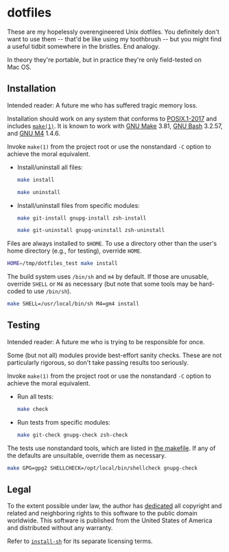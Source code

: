 <!--
    .github/README.md
    -----------------

    SPDX-License-Identifier: CC0-1.0

    Written by Lawrence Velazquez <vq@larryv.me> in:
      - 2018, 2021-2023 (as README.markdown)
      - 2023 (as README.md)

    To the extent possible under law, the author has dedicated all
    copyright and related and neighboring rights to this software to the
    public domain worldwide.  This software is distributed without any
    warranty.

    You should have received a copy of the CC0 Public Domain Dedication
    along with this software.  If not, see
    <https://creativecommons.org/publicdomain/zero/1.0/>.
-->


# dotfiles #

These are my hopelessly overengineered Unix dotfiles.  You definitely
don't want to use them -- that'd be like using my toothbrush -- but you
might find a useful tidbit somewhere in the bristles.  End analogy.

In theory they're portable, but in practice they're only field-tested on
Mac&nbsp;OS.


## Installation ##

Intended reader: A future me who has suffered tragic memory loss.

Installation should work on any system that conforms to
[POSIX.1-2017][POSIX] and includes [`make(1)`][MAKE].  It is known to
work with [GNU Make][GMAKE] 3.81, [GNU Bash][BASH] 3.2.57, and
[GNU M4][GM4] 1.4.6.

  [POSIX]: https://pubs.opengroup.org/onlinepubs/9699919799/
  [MAKE]: https://pubs.opengroup.org/onlinepubs/9699919799/utilities/make.html "POSIX.1-2017 - XCU Chapter 4 (Utilities - make)"
  [GMAKE]: https://www.gnu.org/software/make/
  [BASH]: https://www.gnu.org/software/bash/
  [GM4]: https://www.gnu.org/software/m4/

Invoke `make(1)` from the project root or use the nonstandard `-C`
option to achieve the moral equivalent.

-   Install/uninstall all files:

    ```sh
    make install
    ```

    ```sh
    make uninstall
    ```

-   Install/uninstall files from specific modules:

    ```sh
    make git-install gnupg-install zsh-install
    ```

    ```sh
    make git-uninstall gnupg-uninstall zsh-uninstall
    ```

Files are always installed to `$HOME`.  To use a directory other than
the user's home directory (e.g., for testing), override `HOME`.

```sh
HOME=/tmp/dotfiles_test make install
```

The build system uses `/bin/sh` and `m4` by default.  If those are
unusable, override `SHELL` or `M4` as necessary (but note that some
tools may be hard-coded to use `/bin/sh`).

```sh
make SHELL=/usr/local/bin/sh M4=gm4 install
```


## Testing ##

Intended reader: A future me who is trying to be responsible for once.

Some (but not all) modules provide best-effort sanity checks.  These are
not particularly rigorous, so don't take passing results too seriously.

Invoke `make(1)` from the project root or use the nonstandard `-C`
option to achieve the moral equivalent.

-   Run all tests:

    ```sh
    make check
    ```

-   Run tests from specific modules:

    ```sh
    make git-check gnupg-check zsh-check
    ```

The tests use nonstandard tools, which are listed in
[the makefile][MAKEFILE].  If any of the defaults are unsuitable,
override them as necessary.

  [MAKEFILE]: ../Makefile

```sh
make GPG=gpg2 SHELLCHECK=/opt/local/bin/shellcheck gnupg-check
```


## Legal ##

To the extent possible under law, the author has [dedicated][CC0] all
copyright and related and neighboring rights to this software to the
public domain worldwide.  This software is published from the United
States of America and distributed without any warranty.

Refer to [`install-sh`][INSTALL-SH] for its separate licensing terms.

  [CC0]: ../COPYING.txt "CC0 1.0 Universal Public Domain Dedication"
  [INSTALL-SH]: ../install-sh
